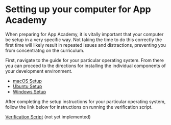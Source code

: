 # Setting up your computer for App Academy

When preparing for App Academy, it is vitally important  that your computer be
setup in a very specific way. Not taking the time to do this correctly the first
time will likely result in repeated issues and distractions, preventing you from
concentratng on the curriculum.

First, navigate to the guide for your particular operating system. From there you
can proceed to the directions for installing the individual components of your
development environment.

- [macOS Setup](macos-setup.md)
- [Ubuntu Setup](ubuntu-setup.md)
- [Windows Setup](windows-setup.md)

After completing the setup instructions for your particular operating system,
follow the link below for instructions on running the verification script.

[Verification Script](verification-script.md) (not yet implemented)
